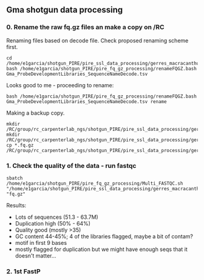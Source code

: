 ## Gma shotgun data processing

### 0. Rename the raw fq.gz files an make a copy on /RC

Renaming files based on decode file.
Check proposed renaming scheme first.
```
cd /home/e1garcia/shotgun_PIRE/pire_ssl_data_processing/gerres_macracanthus/shotgun_raw_fq
bash /home/e1garcia/shotgun_PIRE/pire_fq_gz_processing/renameFQGZ.bash Gma_ProbeDevelopmentLibraries_SequenceNameDecode.tsv
```  
Looks good to me - proceeding to rename:
```
bash /home/e1garcia/shotgun_PIRE/pire_fq_gz_processing/renameFQGZ.bash Gma_ProbeDevelopmentLibraries_SequenceNameDecode.tsv rename
```

Making a backup copy.
```
mkdir /RC/group/rc_carpenterlab_ngs/shotgun_PIRE/pire_ssl_data_processing/gerres_macracanthus
mkdir /RC/group/rc_carpenterlab_ngs/shotgun_PIRE/pire_ssl_data_processing/gerres_macracanthus/fq_raw_ssl
cp *.fq.gz /RC/group/rc_carpenterlab_ngs/shotgun_PIRE/pire_ssl_data_processing/gerres_macracanthus/fq_raw_ssl
```

### 1. Check the quality of the data - run fastqc

```
sbatch /home/e1garcia/shotgun_PIRE/pire_fq_gz_processing/Multi_FASTQC.sh "/home/e1garcia/shotgun_PIRE/pire_ssl_data_processing/gerres_macracanthus/shotgun_raw_fq" "fq.gz"
```

Results:
* Lots of sequences (51.3 - 63.7M)
* Duplication high (50% - 64%)
* Quality good (mostly >35)
* GC content 44-45%; 4 of the libraries flagged, maybe a bit of contam?
* motif in first 9 bases
* mostly flagged for duplication but we might have enough seqs that it doesn't matter...

### 2. 1st FastP
